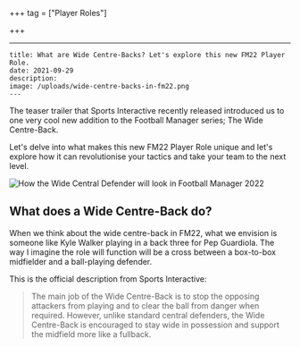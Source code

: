 +++
tag = ["Player Roles"]

+++
***

    title: What are Wide Centre-Backs? Let's explore this new FM22 Player Role.
    date: 2021-09-29
    description: 
    image: /uploads/wide-centre-backs-in-fm22.png
    ---

The teaser trailer that Sports Interactive recently released introduced us to one very cool new addition to the Football Manager series; The Wide Centre-Back.

Let's delve into what makes this new FM22 Player Role unique and let's explore how it can revolutionise your tactics and take your team to the next level.

![How the Wide Central Defender will look in Football Manager 2022](/uploads/wide-centre-back.png "Wide Centre-Back in FM22")

## What does a Wide Centre-Back do?

When we think about the wide centre-back in FM22, what we envision is someone like Kyle Walker playing in a back three for Pep Guardiola. The way I imagine the role will function will be a cross between a box-to-box midfielder and a ball-playing defender. 

This is the official description from Sports Interactive:

> The main job of the Wide Centre-Back is to stop the opposing attackers from playing and to clear the ball from danger when required. However, unlike standard central defenders, the Wide Centre-Back is encouraged to stay wide in possession and support the midfield more like a fullback.